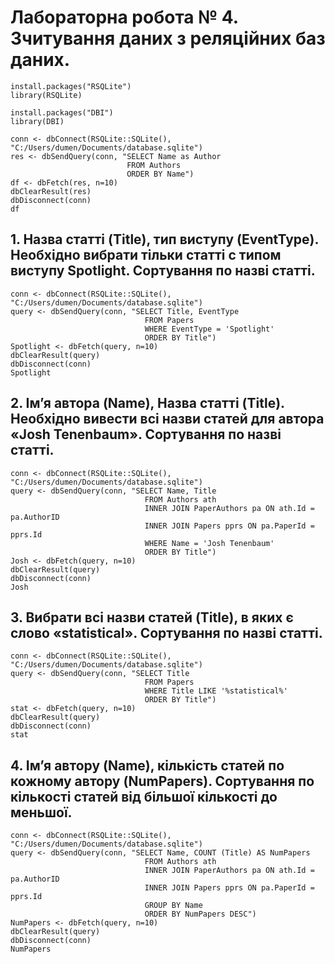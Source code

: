 # Лабораторна робота № 4. Зчитування даних з реляційних баз даних.

```{R}
install.packages("RSQLite")
library(RSQLite)

install.packages("DBI")
library(DBI)

conn <- dbConnect(RSQLite::SQLite(), "C:/Users/dumen/Documents/database.sqlite")
res <- dbSendQuery(conn, "SELECT Name as Author 
                          FROM Authors 
                          ORDER BY Name")
df <- dbFetch(res, n=10)
dbClearResult(res)
dbDisconnect(conn)
df
```

## 1.	Назва статті (Title), тип виступу (EventType). Необхідно вибрати тільки статті с типом виступу Spotlight. Сортування по назві статті.

```{R}
conn <- dbConnect(RSQLite::SQLite(), "C:/Users/dumen/Documents/database.sqlite")
query <- dbSendQuery(conn, "SELECT Title, EventType 
                              FROM Papers 
                              WHERE EventType = 'Spotlight' 
                              ORDER BY Title")
Spotlight <- dbFetch(query, n=10)
dbClearResult(query)
dbDisconnect(conn)
Spotlight
```
## 2.	Ім’я автора (Name), Назва статті (Title). Необхідно вивести всі назви статей для автора «Josh Tenenbaum». Сортування по назві статті.

```{R}
conn <- dbConnect(RSQLite::SQLite(), "C:/Users/dumen/Documents/database.sqlite")
query <- dbSendQuery(conn, "SELECT Name, Title
                              FROM Authors ath
                              INNER JOIN PaperAuthors pa ON ath.Id = pa.AuthorID 
                              INNER JOIN Papers pprs ON pa.PaperId = pprs.Id
                              WHERE Name = 'Josh Tenenbaum'
                              ORDER BY Title")
Josh <- dbFetch(query, n=10)
dbClearResult(query)
dbDisconnect(conn)
Josh
```

## 3.	Вибрати всі назви статей (Title), в яких є слово «statistical». Сортування по назві статті.

```{R}
conn <- dbConnect(RSQLite::SQLite(), "C:/Users/dumen/Documents/database.sqlite")
query <- dbSendQuery(conn, "SELECT Title 
                              FROM Papers
                              WHERE Title LIKE '%statistical%'
                              ORDER BY Title")
stat <- dbFetch(query, n=10)
dbClearResult(query)
dbDisconnect(conn)
stat
```

## 4.	Ім’я автору (Name), кількість статей по кожному автору (NumPapers). Сортування по кількості статей від більшої кількості до меньшої.

```{R}
conn <- dbConnect(RSQLite::SQLite(), "C:/Users/dumen/Documents/database.sqlite")
query <- dbSendQuery(conn, "SELECT Name, COUNT (Title) AS NumPapers
                              FROM Authors ath
                              INNER JOIN PaperAuthors pa ON ath.Id = pa.AuthorID 
                              INNER JOIN Papers pprs ON pa.PaperId = pprs.Id
                              GROUP BY Name
                              ORDER BY NumPapers DESC")
NumPapers <- dbFetch(query, n=10)
dbClearResult(query)
dbDisconnect(conn)
NumPapers
```
